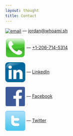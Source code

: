 ```yaml
---
layout: thought
title: Contact
---
```


[<img style="vertical-align:middle" alt="email" src="/assets/images/email.svg"
width="64" height="64"/>][email] &mdash; [jordan@whoami.sh][email]

[<img style="vertical-align:middle" alt="Cell Phone"
src="/assets/images/phone.svg" width="64" height="64"/>][phone] &mdash;
[+1-206-714-5314][phone]

[<img style="vertical-align:middle" alt="LinkedIn"
src="/assets/images/Linkedin.svg" width="64" height="64"/>][linkedin] &mdash;
[LinkedIn][linkedin]

[<img style="vertical-align:middle" alt="Facebook" src="/assets/images/fb.svg"
width="64" height="64"/>][fb] &mdash; [Facebook][fb]

[<img style="vertical-align:middle" alt="Twitter"
src="/assets/images/twitter.png" width="64" height="64"/>][twitter] &mdash;
[Twitter][twitter]

[phone]: tel:12067145314
[email]: mailto:dojo3@uw.edu
[linkedin]: https://www.linkedin.com/in/mcqueenjordan/
[fb]: https://www.facebook.com/JordanLoganMcQueen
[twitter]: https://twitter.com/iamwh0m

